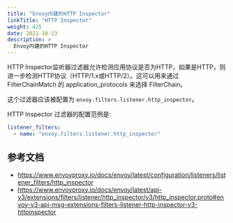 ```yaml
---
title: "Envoy内建的HTTP Inspector"
linkTitle: "HTTP Inspector"
weight: 425
date: 2021-10-13
description: >
  Envoy内建的HTTP Inspector
---
```


HTTP Inspector监听器过滤器允许检测应用协议是否为HTTP，如果是HTTP，则进一步检测HTTP协议（HTTP/1.x或HTTP/2）。这可以用来通过FilterChainMatch 的 application_protocols 来选择 FilterChain。

这个过滤器应该被配置为 `envoy.filters.listener.http_inspector`。

HTTP Inspector 过滤器的配置范例是:

```yaml
listener_filters:
  - name: "envoy.filters.listener.http_inspector"
```

## 参考文档

- https://www.envoyproxy.io/docs/envoy/latest/configuration/listeners/listener_filters/http_inspector
- https://www.envoyproxy.io/docs/envoy/latest/api-v3/extensions/filters/listener/http_inspector/v3/http_inspector.proto#envoy-v3-api-msg-extensions-filters-listener-http-inspector-v3-httpinspector

